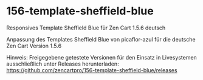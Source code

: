 # 156-template-sheffield-blue
Responsives Template Sheffield Blue für Zen Cart 1.5.6 deutsch

Anpassung des Templates Sheffield Blue von picaflor-azul für die deutsche Zen Cart Version 1.5.6

Hinweis: 
Freigegebene getestete Versionen für den Einsatz in Livesystemen ausschließlich unter Releases herunterladen:
https://github.com/zencartpro/156-template-sheffield-blue/releases
